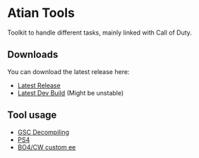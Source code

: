 # Atian Tools

Toolkit to handle different tasks, mainly linked with Call of Duty.

## Downloads

You can download the latest release here:

- [Latest Release](https://github.com/ate47/atian-cod-tools/releases/latest)
- [Latest Dev Build](https://github.com/ate47/atian-cod-tools/releases/tag/latest_build) (Might be unstable)

## Tool usage

- [GSC Decompiling](usage/decompiling.md)
- [PS4](usage/ps4.md)
- [BO4/CW custom ee](usage/custom_ee.md)
